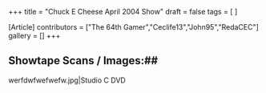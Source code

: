 +++
title = "Chuck E Cheese April 2004 Show"
draft = false
tags = [ ]

[Article]
contributors = ["The 64th Gamer","Ceclife13","John95","RedaCEC"]
gallery = []
+++
## Showtape Scans / Images:## 
<gallery>
werfdwfwefwefw.jpg|Studio C DVD
</gallery>